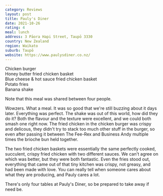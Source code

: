 ```yaml
---
category: Reviews
layout: post
title: Pauly's Diner
date: 2021-10-26
rating: 4
meal: lunch
address: 3 Pāora Hapi Street, Taupō 3330
country: New Zealand
region: Waikato
suburb: Taupō
website: https://www.paulysdiner.co.nz/
---
```

Chicken burger  
Honey butter fried chicken basket  
Blue cheese & hot sauce fried chicken basket  
Potato fries  
Banana shake  

Note that this meal was shared between four people.

Wowzers. What a meal. It was so good that we're still buzzing about it days later. Everything was perfect. The shake was out of this world, how did they do it? Both the flavour and the texture were excellent, and we could both smash one right now. The fried chicken in the chicken burger was crispy and delicous, they didn't try to stack too much other stuff in the burger, so even after passing it between The Fee-Rex and Business Andy multiple times the brioche bun held together. 

The two fried chicken baskets were essentially the same perfectly cooked, succulent, crispy fried chicken with two different sauces. We can't agree on which was better, but they were both fantastic. Even the fries stood out, everything that came out of that tiny kitchen was crispy, not greasy, and had been made with love. You can really tell when someone cares about what they are producing, and Pauly cares a lot. 

There's only four tables at Pauly's Diner, so be prepared to take away if need be.
